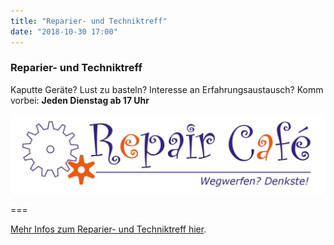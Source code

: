 ```yaml
---
title: "Reparier- und Techniktreff"
date: "2018-10-30 17:00"
---
```


### Reparier- und Techniktreff

Kaputte Geräte? Lust zu basteln? Interesse an Erfahrungsaustausch?
Komm vorbei: **Jeden Dienstag ab 17 Uhr**

![](rclogo.jpg)

===

[Mehr Infos zum Reparier- und Techniktreff hier](../../about/repaircafe).
